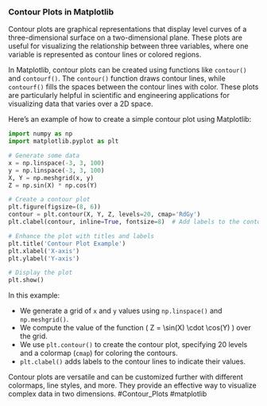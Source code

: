 ### Contour Plots in Matplotlib

Contour plots are graphical representations that display level curves of a three-dimensional surface on a two-dimensional plane. These plots are useful for visualizing the relationship between three variables, where one variable is represented as contour lines or colored regions.

In Matplotlib, contour plots can be created using functions like `contour()` and `contourf()`. The `contour()` function draws contour lines, while `contourf()` fills the spaces between the contour lines with color. These plots are particularly helpful in scientific and engineering applications for visualizing data that varies over a 2D space.

Here’s an example of how to create a simple contour plot using Matplotlib:

```python
import numpy as np
import matplotlib.pyplot as plt

# Generate some data
x = np.linspace(-3, 3, 100)
y = np.linspace(-3, 3, 100)
X, Y = np.meshgrid(x, y)
Z = np.sin(X) * np.cos(Y)

# Create a contour plot
plt.figure(figsize=(8, 6))
contour = plt.contour(X, Y, Z, levels=20, cmap='RdGy')
plt.clabel(contour, inline=True, fontsize=8)  # Add labels to the contours

# Enhance the plot with titles and labels
plt.title('Contour Plot Example')
plt.xlabel('X-axis')
plt.ylabel('Y-axis')

# Display the plot
plt.show()
```

In this example:
- We generate a grid of `x` and `y` values using `np.linspace()` and `np.meshgrid()`.
- We compute the value of the function \( Z = \sin(X) \cdot \cos(Y) \) over the grid.
- We use `plt.contour()` to create the contour plot, specifying 20 levels and a colormap (`cmap`) for coloring the contours.
- `plt.clabel()` adds labels to the contour lines to indicate their values.

Contour plots are versatile and can be customized further with different colormaps, line styles, and more. They provide an effective way to visualize complex data in two dimensions. #Contour_Plots #matplotlib